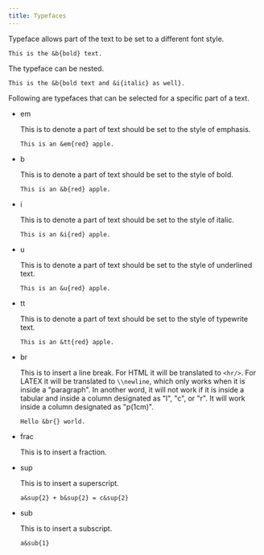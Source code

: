```yaml
---
title: Typefaces
---
```


Typeface allows part of the text to be set to a
different font style.

    This is the &b{bold} text.

The typeface can be nested.

    This is the &b{bold text and &i{italic} as well}.

Following are typefaces that can be selected for a specific 
part of a text.

+ em

  This is to denote a part of text should be set 
  to the style of emphasis.

  ```verbatim
  This is an &em{red} apple.
  ```

+ b

  This is to denote a part of text should be set 
  to the style of bold.     

  ```verbatim
  This is an &b{red} apple.
  ```

+ i

  This is to denote a part of text should be set 
  to the style of italic.     

  ```verbatim
  This is an &i{red} apple.
  ```

+ u

  This is to denote a part of text should be set 
  to the style of underlined text.     

  ```verbatim
  This is an &u{red} apple.
  ```

+ tt

  This is to denote a part of text should be set 
  to the style of typewrite text.     

  ```verbatim
  This is an &tt{red} apple.
  ```

+ br

  This is to insert a line break. For HTML it will be translated
  to ``<hr/>``. For LATEX it will be translated to ``\\newline``,
  which only works when it is inside a "paragraph". In another word,
  it will not work if it is inside a tabular and inside a column
  designated as "l", "c", or "r". It will work inside a column 
  designated as "p(1cm)".

  ```verbatim
  Hello &br{} world.
  ```

+ frac

  This is to insert a fraction.

+ sup

  This is to insert a superscript.

  ```verbatim
  a&sup{2} + b&sup{2} = c&sup{2}
  ```

+ sub

  This is to insert a subscript.

  ```verbatim
  a&sub{1}
  ```


    






